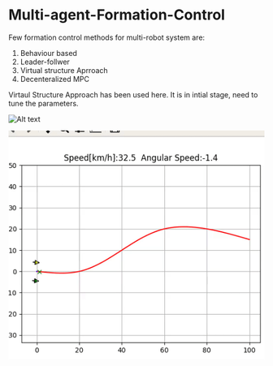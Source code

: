 # Multi-agent-Formation-Control

Few formation control methods for multi-robot system are:
1. Behaviour based
2. Leader-follwer
3. Virtual structure Aprroach
4. Decenteralized MPC

Virtaul Structure Approach has been used here. It is in intial stage, need to tune the parameters.

![Alt text](https://github.com/rishabhdevyadav/Multi-agent-Formation-Control/blob/master/Virtual_structure.gif)

![Alt text](https://github.com/rishabhdevyadav/Multi-Robot-Formation-Control/blob/master/Virtual_structure2.gif)
